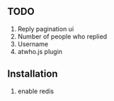 ## TODO
1) Reply pagination ui
2) Number of people who replied
3) Username
4) atwho.js plugin

## Installation
1) enable redis
